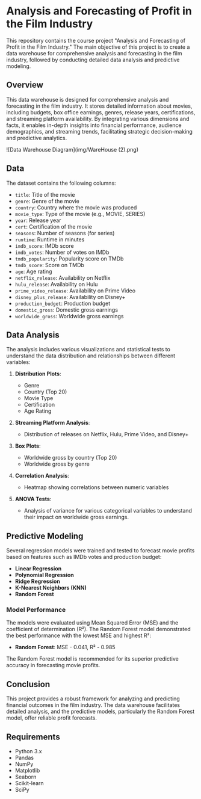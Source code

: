 # Analysis and Forecasting of Profit in the Film Industry

This repository contains the course project "Analysis and Forecasting of Profit in the Film Industry." The main objective of this project is to create a data warehouse for comprehensive analysis and forecasting in the film industry, followed by conducting detailed data analysis and predictive modeling.

## Overview

This data warehouse is designed for comprehensive analysis and forecasting in the film industry.
It stores detailed information about movies, including budgets, box office earnings, 
genres, release years, certifications, and streaming platform availability. By integrating 
various dimensions and facts, it enables in-depth insights into financial performance, 
audience demographics, and streaming trends, facilitating strategic decision-making and 
predictive analytics.

![Data Warehouse Diagram](img/WareHouse (2).png)

## Data

The dataset contains the following columns:
- `title`: Title of the movie
- `genre`: Genre of the movie
- `country`: Country where the movie was produced
- `movie_type`: Type of the movie (e.g., MOVIE, SERIES)
- `year`: Release year
- `cert`: Certification of the movie
- `seasons`: Number of seasons (for series)
- `runtime`: Runtime in minutes
- `imdb_score`: IMDb score
- `imdb_votes`: Number of votes on IMDb
- `tmdb_popularity`: Popularity score on TMDb
- `tmdb_score`: Score on TMDb
- `age`: Age rating
- `netflix_release`: Availability on Netflix
- `hulu_release`: Availability on Hulu
- `prime_video_release`: Availability on Prime Video
- `disney_plus_release`: Availability on Disney+
- `production_budget`: Production budget
- `domestic_gross`: Domestic gross earnings
- `worldwide_gross`: Worldwide gross earnings

## Data Analysis

The analysis includes various visualizations and statistical tests to understand the data distribution and relationships between different variables:

1. **Distribution Plots**:
   - Genre
   - Country (Top 20)
   - Movie Type
   - Certification
   - Age Rating

2. **Streaming Platform Analysis**:
   - Distribution of releases on Netflix, Hulu, Prime Video, and Disney+

3. **Box Plots**:
   - Worldwide gross by country (Top 20)
   - Worldwide gross by genre

4. **Correlation Analysis**:
   - Heatmap showing correlations between numeric variables

5. **ANOVA Tests**:
   - Analysis of variance for various categorical variables to understand their impact on worldwide gross earnings.

## Predictive Modeling

Several regression models were trained and tested to forecast movie profits based on features such as IMDb votes and production budget:

- **Linear Regression**
- **Polynomial Regression**
- **Ridge Regression**
- **K-Nearest Neighbors (KNN)**
- **Random Forest**

### Model Performance

The models were evaluated using Mean Squared Error (MSE) and the coefficient of determination (R²).
The Random Forest model demonstrated the best performance with the lowest MSE and highest R²:

- **Random Forest**: MSE - 0.041, R² - 0.985

The Random Forest model is recommended for its superior predictive accuracy in forecasting movie profits.

## Conclusion

This project provides a robust framework for analyzing and predicting financial outcomes in the film industry. The data warehouse facilitates detailed analysis, and the predictive models, particularly the Random Forest model, offer reliable profit forecasts.

## Requirements

- Python 3.x
- Pandas
- NumPy
- Matplotlib
- Seaborn
- Scikit-learn
- SciPy
